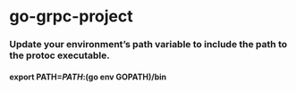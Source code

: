 # go-grpc-project
### Update your environment’s path variable to include the path to the protoc executable.
#### export PATH=$PATH:$(go env GOPATH)/bin 